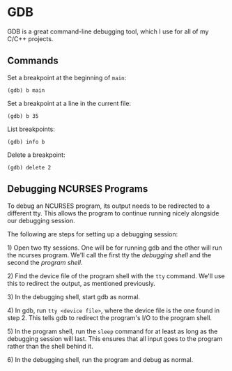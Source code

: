 # GDB

GDB is a great command-line debugging tool, which I use for all of my C/C++ projects.

## Commands

Set a breakpoint at the beginning of `main`:

```text
(gdb) b main
```

Set a breakpoint at a line in the current file:

```text
(gdb) b 35
```

List breakpoints:

```text
(gdb) info b
```

Delete a breakpoint:

```text
(gdb) delete 2
```

## Debugging NCURSES Programs

To debug an NCURSES program, its output needs to be redirected to a different tty. This allows the program to continue running nicely alongside our debugging session.

The following are steps for setting up a debugging session:

1\) Open two tty sessions. One will be for running gdb and the other will run the ncurses program. We'll call the first tty the _debugging shell_ and the second the _program shell_.

2\) Find the device file of the program shell with the `tty` command. We'll use this to redirect the output, as mentioned previously.

3\) In the debugging shell, start gdb as normal.

4\) In gdb, run `tty <device file>`, where the device file is the one found in step 2. This tells gdb to redirect the program's I/O to the program shell.

5\) In the program shell, run the `sleep` command for at least as long as the debugging session will last. This ensures that all input goes to the program rather than the shell behind it.

6\) In the debugging shell, run the program and debug as normal.

